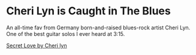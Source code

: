 # Cheri Lyn is Caught in The Blues



An all-time fav from Germany born-and-raised blues-rock artist Cheri Lyn. One of the best guitar solos I ever heard at 3:15.

[Secret Love by Cheri lyn](https://cherilyn.bandcamp.com/album/secret-love)